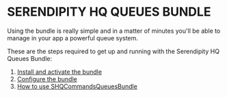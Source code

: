 SERENDIPITY HQ QUEUES BUNDLE
============================

Using the bundle is really simple and in a matter of minutes you'll be able to manage in your app a powerful queue
 system.

These are the steps required to get up and running with the Serendipity HQ Queues Bundle:

1. [Install and activate the bundle](Installation.md)
2. [Configure the bundle](Configuration.md)
3. [How to use SHQCommandsQueuesBundle](Use-the-SHQCommandsQueuesBundle.md)
